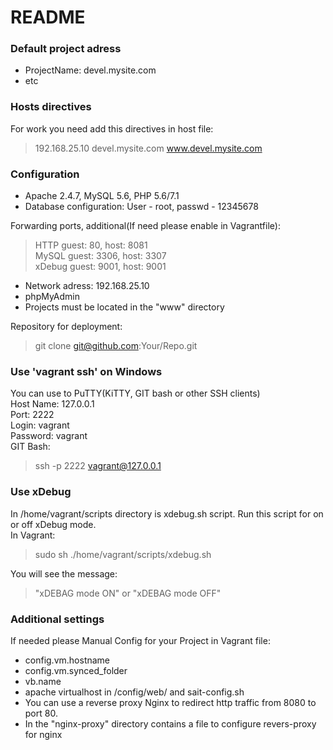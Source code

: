 # README #

### Default project adress ###
* ProjectName: devel.mysite.com  
* etc  

### Hosts directives ###
For work you need add this directives in host file:  
>192.168.25.10 devel.mysite.com www.devel.mysite.com  

### Configuration ###
* Apache 2.4.7, MySQL 5.6, PHP 5.6/7.1  
* Database configuration: User - root, passwd - 12345678  

Forwarding ports, additional(If need please enable in Vagrantfile):  
>HTTP guest: 80, host: 8081  
>MySQL guest: 3306, host: 3307  
>xDebug guest: 9001, host: 9001  

* Network adress: 192.168.25.10
* phpMyAdmin
* Projects must be located in the "www" directory

Repository for deployment:
>git clone git@github.com:Your/Repo.git  


### Use 'vagrant ssh' on Windows ###
You can use to PuTTY(KiTTY, GIT bash or other SSH clients)  
Host Name: 127.0.0.1  
Port: 2222  
Login: vagrant  
Password: vagrant  
GIT Bash:  
>ssh -p 2222 vagrant@127.0.0.1

### Use xDebug ###
In /home/vagrant/scripts directory is xdebug.sh script. Run this script for on or off xDebug mode.  
In Vagrant:  
>sudo sh ./home/vagrant/scripts/xdebug.sh 

You will see the message:  
>"xDEBAG mode ON" or "xDEBAG mode OFF"

### Additional settings ###
If needed please Manual Config for your Project in Vagrant file:
* config.vm.hostname
* config.vm.synced_folder
* vb.name
* apache virtualhost in /config/web/ and sait-config.sh
* You can use a reverse proxy Nginx to redirect http traffic from 8080 to port 80.
* In the "nginx-proxy" directory contains a file to configure revers-proxy for nginx
